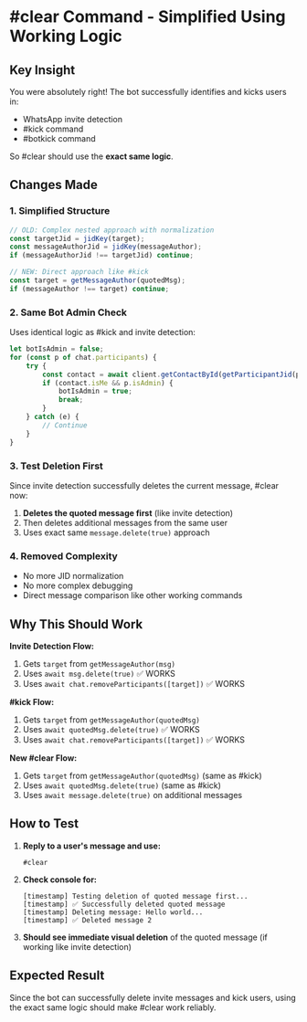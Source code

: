 # #clear Command - Simplified Using Working Logic

## Key Insight
You were absolutely right! The bot successfully identifies and kicks users in:
- WhatsApp invite detection
- #kick command  
- #botkick command

So #clear should use the **exact same logic**.

## Changes Made

### 1. Simplified Structure
```javascript
// OLD: Complex nested approach with normalization
const targetJid = jidKey(target);
const messageAuthorJid = jidKey(messageAuthor);
if (messageAuthorJid !== targetJid) continue;

// NEW: Direct approach like #kick
const target = getMessageAuthor(quotedMsg);
if (messageAuthor !== target) continue;
```

### 2. Same Bot Admin Check
Uses identical logic as #kick and invite detection:
```javascript
let botIsAdmin = false;
for (const p of chat.participants) {
    try {
        const contact = await client.getContactById(getParticipantJid(p));
        if (contact.isMe && p.isAdmin) {
            botIsAdmin = true;
            break;
        }
    } catch (e) {
        // Continue
    }
}
```

### 3. Test Deletion First
Since invite detection successfully deletes the current message, #clear now:
1. **Deletes the quoted message first** (like invite detection)
2. Then deletes additional messages from the same user
3. Uses exact same `message.delete(true)` approach

### 4. Removed Complexity
- No more JID normalization
- No more complex debugging
- Direct message comparison like other working commands

## Why This Should Work

**Invite Detection Flow:**
1. Gets `target` from `getMessageAuthor(msg)`
2. Uses `await msg.delete(true)` ✅ WORKS
3. Uses `await chat.removeParticipants([target])` ✅ WORKS

**#kick Flow:**
1. Gets `target` from `getMessageAuthor(quotedMsg)`
2. Uses `await quotedMsg.delete(true)` ✅ WORKS
3. Uses `await chat.removeParticipants([target])` ✅ WORKS

**New #clear Flow:**
1. Gets `target` from `getMessageAuthor(quotedMsg)` (same as #kick)
2. Uses `await quotedMsg.delete(true)` (same as #kick)
3. Uses `await message.delete(true)` on additional messages

## How to Test

1. **Reply to a user's message and use:**
   ```
   #clear
   ```

2. **Check console for:**
   ```
   [timestamp] Testing deletion of quoted message first...
   [timestamp] ✅ Successfully deleted quoted message
   [timestamp] Deleting message: Hello world...
   [timestamp] ✅ Deleted message 2
   ```

3. **Should see immediate visual deletion** of the quoted message (if working like invite detection)

## Expected Result
Since the bot can successfully delete invite messages and kick users, using the exact same logic should make #clear work reliably.